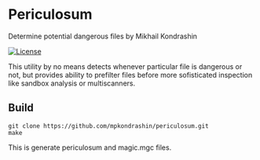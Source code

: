 # Periculosum
Determine potential dangerous files
by Mikhail Kondrashin

[![License](https://img.shields.io/badge/License-Apache%202-blue.svg)](https://opensource.org/licenses/Apache-2.0)

This utility by no means detects whenever particular file is dangerous or not, but provides ability to prefilter files before more sofisticated inspection like sandbox analysis or multiscanners.

## Build

```code
git clone https://github.com/mpkondrashin/periculosum.git
make
```

This is generate periculosum and magic.mgc files.

